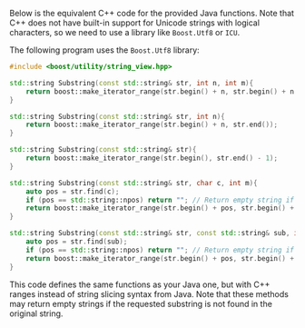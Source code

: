  Below is the equivalent C++ code for the provided Java functions. Note that C++ does not have built-in support for Unicode strings with logical characters, so we need to use a library like `Boost.Utf8` or `ICU`.

The following program uses the `Boost.Utf8` library:
```cpp
#include <boost/utility/string_view.hpp>

std::string Substring(const std::string& str, int n, int m){
    return boost::make_iterator_range(str.begin() + n, str.begin() + n + m);
}

std::string Substring(const std::string& str, int n){
    return boost::make_iterator_range(str.begin() + n, str.end());
}

std::string Substring(const std::string& str){
    return boost::make_iterator_range(str.begin(), str.end() - 1);
}

std::string Substring(const std::string& str, char c, int m){
    auto pos = str.find(c);
    if (pos == std::string::npos) return ""; // Return empty string if character not found
    return boost::make_iterator_range(str.begin() + pos, str.begin() + pos + m + 1);
}

std::string Substring(const std::string& str, const std::string& sub, int m){
    auto pos = str.find(sub);
    if (pos == std::string::npos) return ""; // Return empty string if substring not found
    return boost::make_iterator_range(str.begin() + pos, str.begin() + pos + m + sub.length());
}
```
This code defines the same functions as your Java one, but with C++ ranges instead of string slicing syntax from Java. 
Note that these methods may return empty strings if the requested substring is not found in the original string.
